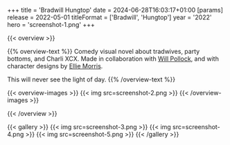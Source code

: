 +++
title = 'Bradwill Hungtop'
date = 2024-06-28T16:03:17+01:00
[params]
    release = 2022-05-01
    titleFormat = ['Bradwill', 'Hungtop']
    year = '2022'
    hero = 'screenshot-1.png'
+++

{{< overview >}}

{{% overview-text %}}
Comedy visual novel about tradwives, party bottoms, and Charli XCX. Made in collaboration with [Will Pollock](https://www.instagram.com/jpeg.admirer/), and with character designs by [Ellie Morris](https://www.instagram.com/star.artt2/).

This will never see the light of day.
{{% /overview-text %}}

{{< overview-images >}}
{{< img src=screenshot-2.png >}}
{{< /overview-images >}}

{{< /overview >}}

{{< gallery >}}
{{< img src=screenshot-3.png >}}
{{< img src=screenshot-4.png >}}
{{< img src=screenshot-5.png >}}
{{< /gallery >}}